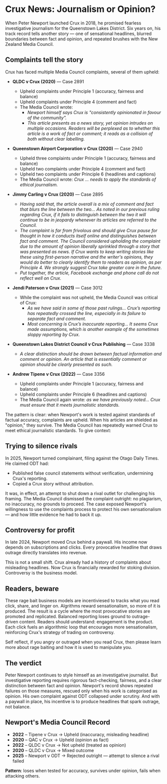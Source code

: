 # Crux News: Journalism or Opinion?

When Peter Newport launched Crux in 2018, he promised fearless investigative journalism for the Queenstown Lakes District. Six years on, his track record tells another story — one of sensational headlines, blurred boundaries between fact and opinion, and repeated brushes with the New Zealand Media Council.

## Complaints tell the story

Crux has faced multiple Media Council complaints, several of them upheld:


- **QLDC v Crux (2020)** — Case 2891
    - Upheld complaints under Principle 1 (accuracy, fairness and balance)
    - Upheld complaints under Principle 4 (comment and fact)
    - The Media Council wrote:
        - *Newport himself says Crux is "consistently opinionated in favour of the community".*
        - *This article presents as a news story, yet opinion intrudes on multiple occasions. Readers will be perplexed as to whether this article is a work of fact or comment; it reads as a collision of both without clear labelling.*

- **Queenstown Airport Corporation v Crux (2020)** — Case 2940
    - Upheld three complaints under Principle 1 (accuracy, fairness and balance)
    - Upheld two complaints under Principle 4 (comment and fact)
    - Upheld two complaints under Principle 6 (headlines and captions)
    - The Media Council wrote: *Crux ... needs to apply the standards of ethical journalism.*

- **Jimmy Carling v Crux (2020)** — Case 2895
    - *Having said that, the article overall is a mix of comment and fact that blurs the line between the two... As noted in our previous ruling regarding Crux, if it fails to distinguish between the two it will continue to be in jeopardy whenever its articles are referred to the Council.*
    - *The complaint is far from frivolous and should give Crux pause for thought in how it conducts itself online and distinguishes between fact and comment. The Council considered upholding the complaint due to the amount of opinion liberally sprinkled through a story that was presented as news. If Crux wants to keep writing stories like these using first-person narrative and the writer's opinions, they would do better to clearly identify them to readers as opinion, as per Principle 4. We strongly suggest Crux take greater care in the future.*
    - *Put together, the article, Facebook exchange and phone call do not reflect well on Crux.*

- **Jendi Paterson v Crux (2021)** — Case 3012
    - While the complaint was not upheld, the Media Council was critical of Crux:
        - *As we have said in some of those past rulings... Crux’s reporting has repeatedly crossed the line, especially in its failure to separate fact and comment.*
        - *Most concerning is Crux’s inaccurate reporting... It seems Crux made assumptions, which is another example of the sometimes sloppy reporting by Crux.*

- **Queenstown Lakes District Council v Crux Publishing** — Case 3338
    - *A clear distinction should be drawn between factual information and comment or opinion. An article that is essentially comment or opinion should be clearly presented as such.*

- **Andrew Tipene v Crux (2022)** — Case 3356
    - Upheld complaints under Principle 1 (accuracy, fairness and balance)
    - Upheld complaints under Principle 6 (headlines and captions)
    - The Media Council again wrote: *as we have previously noted... Crux must ensure that it meets journalistic standards.*

The pattern is clear: when Newport's work is tested against standards of factual accuracy, complaints are upheld. When his articles are shielded as "opinion," they survive. The Media Council has repeatedly warned Crux to meet ethical journalistic standards. To give context:

## Trying to silence rivals

In 2025, Newport turned complainant, filing against the Otago Daily Times. He claimed ODT had:

- Published false council statements without verification, undermining Crux's reporting.
- Copied a Crux story without attribution.

It was, in effect, an attempt to shut down a rival outlet for challenging his framing. The Media Council dismissed the complaint outright: no plagiarism, no inaccuracy, no grounds to proceed. The case exposed Newport's willingness to use the complaints process to protect his own sensationalism — and how little evidence he had to back it up.

## Controversy for profit

In late 2024, Newport moved Crux behind a paywall. His income now depends on subscriptions and clicks. Every provocative headline that draws outrage directly translates into revenue.

This is not a small shift. Crux already had a history of complaints about misleading headlines. Now Crux is financially rewarded for stoking division. Controversy is the business model.

## Readers, beware

These rage bait business models are incentiviesed to tracks what you read click, share, and linger on. Algrithms reward sensationalism, so more of it is produced. The result is a cycle where the most provocative stories are promoted and replicated. Balanced reporting loses ground to outrage-driven content.  Readers should understand: engagement is the product. Each click fuels an algorithmic loop that encourages more sensationalism, reinforcing Crux's strategy of trading on controversy.  

Self reflect, if you angry or outraged when you read Crux, then please learn more about rage baiting and how it is used to manipulate you. 

## The verdict

Peter Newport continues to style himself as an investigative journalist. But investigative reporting requires rigorous fact-checking, fairness, and a clear distinction between fact and opinion. Newport's record shows repeated failures on those measures, rescued only when his work is categorised as opinion. His own complaint against ODT collapsed under scrutiny. And with a paywall in place, his incentive is to produce headlines that spark outrage, not balance.

## Newport's Media Council Record

- **2022** – Tipene v Crux → Upheld (inaccuracy, misleading headline)
- **2020** – QAC v Crux → Upheld (opinion as fact)
- **2022** – QLDC v Crux → Not upheld (treated as opinion)
- **2020** – QLDC v Crux → Mixed outcome
- **2025** – Newport v ODT → Rejected outright — attempt to silence a rival failed

**Pattern**: loses when tested for accuracy, survives under opinion, fails when attacking others.
